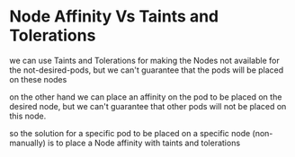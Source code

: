 # Node Affinity Vs Taints and Tolerations

we can use Taints and Tolerations for making the Nodes not available for the not-desired-pods, but we can't guarantee that the pods will be placed on these nodes

on the other hand we can place an affinity on the pod to be placed on the desired node, but we can't guarantee that other pods will not be placed on this node.

so the solution for a specific pod to be placed on a specific node (non-manually) is to place a Node affinity with taints and tolerations